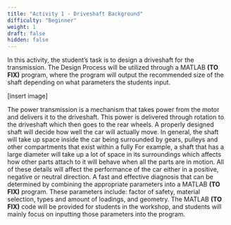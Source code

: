 ```yaml
---
title: "Activity 1 - Driveshaft Background"
difficulty: "Beginner"
weight: 1
draft: false
hidden: false
---
```


In this activity, the student’s task is to design a driveshaft for the transmission. The Design Process will be utilized through a MATLAB **(TO FIX)** program, where the program will output the recommended size of the shaft depending on what parameters the students input.

[insert image]

The power transmission is a mechanism that takes power from the motor and delivers it to the driveshaft. This power is delivered through rotation to the driveshaft which then goes to the rear wheels. A properly designed shaft will decide how well the car will actually move. In general, the shaft will take up space inside the car being surrounded by gears, pulleys and other compartments that exist within a fully  For example, a shaft that has a large diameter will take up a lot of space in its surroundings which affects how other parts attach to it will behave when all the parts are in motion. All of these details will affect the performance of the car either in a positive, negative or neutral direction.
A fast and effective diagnosis that can be determined by combining the appropriate parameters into a MATLAB **(TO FIX)** program. These parameters include: factor of safety, material selection, types and amount of loadings, and geometry. The MATLAB **(TO FIX)** code will be provided for students in the workshop, and students will mainly focus on inputting those parameters into the program. 

